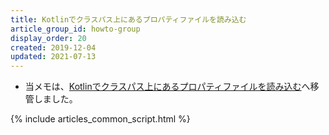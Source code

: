 ```yaml
---
title: Kotlinでクラスパス上にあるプロパティファイルを読み込む
article_group_id: howto-group
display_order: 20
created: 2019-12-04
updated: 2021-07-13
---
```

- 当メモは、[Kotlinでクラスパス上にあるプロパティファイルを読み込む](https://thinktwice.tech/it/kotlin/reading_property_files_on_the_classpath_in_kotlin/)へ移管しました。

{% include articles_common_script.html %}
